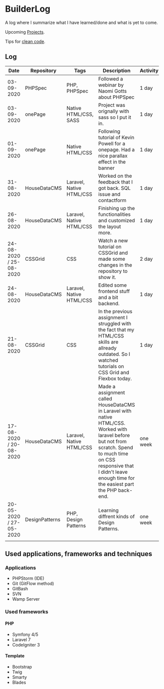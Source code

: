 # BuilderLog
A log where I summarize what I have learned/done and what is yet to come.

Upcoming [Projects](Projects.md).

Tips for [clean code](Tips-for-clean-code.md).

## Log

| Date | Repository | Tags | Description | Activity |
|---|---|---|---|---|
| 03-09-2020 | PHPSpec | PHP, PHPSpec | Followed a webinar by Naomi Gotts about PHPSpec | 1 day |
| 03-09-2020 | onePage | Native HTML/CSS, SASS | Project was orignally with sass so I put it in. | 1 day |
| 01-09-2020 | onePage | Native HTML/CSS | Following tutorial of Kevin Powell for a onepage. Had a nice parallax effect in the banner | 1 day |
| 31-08-2020 | HouseDataCMS | Laravel, Native HTML/CSS | Worked on the feedback that I got back. SQL issue and contactform | 1 day |
| 26-08-2020 | HouseDataCMS | Laravel, Native HTML/CSS | Finishing up the functionalities and customized the layout more. | 1 day |
| 24-08-2020 / 25-08-2020 | CSSGrid | CSS | Watch a new tutorial on CSSGrid and made some changes in the repository to show it. | 2 day |
| 24-08-2020 | HouseDataCMS | Laravel, Native HTML/CSS | Edited some frontend stuff and a bit backend. | 1 day |
| 21-08-2020 | CSSGrid | CSS | In the previous assignment I struggled with the fact that my HTML/CSS skills are allready outdated. So I watched tutorials on CSS Grid and Flexbox today. | 1 day |
| 17-08-2020 / 20-08-2020 | HouseDataCMS | Laravel, Native HTML/CSS | Made a assignment called HouseDataCMS in Laravel with native HTML/CSS. Worked with laravel before but not from scratch. Spend to much time on CSS responsive that I didn't leave enough time for the easiest part the PHP back-end. | one week |
| 20-05-2020 / 27-05-2020 | DesignPatterns | PHP, Design Patterns | Learning diffrent kinds of Design Patterns. | one week |
|   |   |   |

## Used applications, frameworks and techniques

### Applications
* PHPStorm (IDE)
* Git (GitFlow method)
* GitBash
* SVN
* Wamp Server

### Used frameworks
#### PHP
* Symfony 4/5
* Laravel 7
* CodeIgniter 3

#### Template
* Bootstrap
* Twig
* Smarty
* Blades

